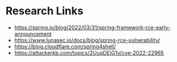 # Research Links

- https://spring.io/blog/2022/03/31/spring-framework-rce-early-announcement
- https://www.lunasec.io/docs/blog/spring-rce-vulnerability/
- https://blog.cloudflare.com/spring4shell/
- https://attackerkb.com/topics/2UuqDEjG1v/cve-2022-22965
